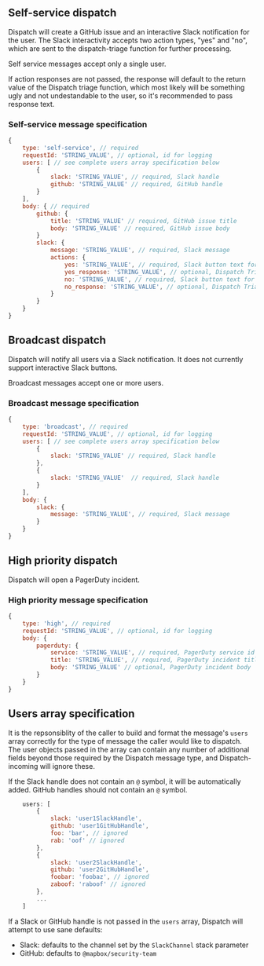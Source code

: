 ## Self-service dispatch

Dispatch will create a GitHub issue and an interactive Slack notification for the user. The Slack interactivity accepts two action types, "yes" and "no", which are sent to the dispatch-triage function for further processing.

Self service messages accept only a single user.

If action responses are not passed, the response will default to the return value of the Dispatch triage function, which most likely will be something ugly and not undestandable to the user, so it's recommended to pass response text.

### Self-service message specification

``` javascript
{
    type: 'self-service', // required
    requestId: 'STRING_VALUE', // optional, id for logging
    users: [ // see complete users array specification below
        {
            slack: 'STRING_VALUE', // required, Slack handle
            github: 'STRING_VALUE' // required, GitHub handle
        }
    ],
    body: { // required
        github: {
            title: 'STRING_VALUE' // required, GitHub issue title
            body: 'STRING_VALUE' // required, GitHub issue body
        }
        slack: {
            message: 'STRING_VALUE', // required, Slack message
            actions: {
                yes: 'STRING_VALUE', // required, Slack button text for 'yes' action type
                yes_response: 'STRING_VALUE', // optional, Dispatch Triage response to return to user
                no: 'STRING_VALUE', // required, Slack button text for 'no' action type
                no_response: 'STRING_VALUE', // optional, Dispatch Triage response to return to user
            }
        }
    }
}
```

## Broadcast dispatch

Dispatch will notify all users via a Slack notification. It does not currently support interactive Slack buttons.

Broadcast messages accept one or more users.

### Broadcast message specification

``` javascript
{
    type: 'broadcast', // required
    requestId: 'STRING_VALUE', // optional, id for logging
    users: [ // see complete users array specification below
        {
            slack: 'STRING_VALUE' // required, Slack handle
        },
        {
            slack: 'STRING_VALUE'  // required, Slack handle
        }
    ],
    body: {
        slack: {
            message: 'STRING_VALUE', // required, Slack message
        }
    }
}
```

## High priority dispatch

Dispatch will open a PagerDuty incident.

### High priority message specification


``` javascript
{
    type: 'high', // required
    requestId: 'STRING_VALUE', // optional, id for logging
    body: {
        pagerduty: {
            service: 'STRING_VALUE', // required, PagerDuty service id to create incident for
            title: 'STRING_VALUE', // required, PagerDuty incident title
            body: 'STRING_VALUE' // optional, PagerDuty incident body
        }
    }
}

```

## Users array specification

It is the repsonsiblity of the caller to build and format the message's `users` array correctly for the type of message the caller would like to dispatch. The user objects passed in the array can contain any number of additional fields beyond those required by the Dispatch message type, and Dispatch-incoming will ignore these.

If the Slack handle does not contain an `@` symbol, it will be automatically added. GitHub handles should not contain an `@` symbol.

``` javascript
    users: [
        {
            slack: 'user1SlackHandle',
            github: 'user1GitHubHandle',
            foo: 'bar', // ignored
            rab: 'oof' // ignored
        },
        {
            slack: 'user2SlackHandle',
            github: 'user2GitHubHandle',
            foobar: 'foobaz', // ignored
            zaboof: 'raboof' // ignored
        },
        ...
    ]
```

If a Slack or GitHub handle is not passed in the `users` array, Dispatch will attempt to use sane defaults:
- Slack: defaults to the channel set by the `SlackChannel` stack parameter
- GitHub: defaults to `@mapbox/security-team`

